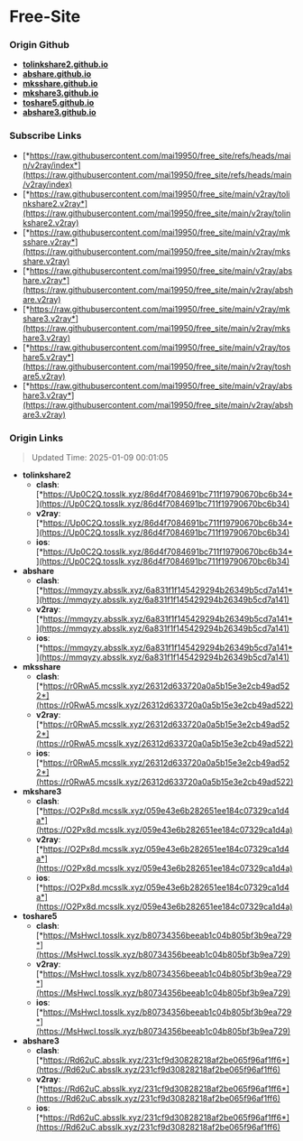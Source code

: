 # Free-Site

### Origin Github

- [**tolinkshare2.github.io**](https://github.com/tolinkshare2/tolinkshare2.github.io)
- [**abshare.github.io**](https://github.com/abshare/abshare.github.io)
- [**mksshare.github.io**](https://github.com/mksshare/mksshare.github.io)
- [**mkshare3.github.io**](https://github.com/mkshare3/mkshare3.github.io)
- [**toshare5.github.io**](https://github.com/toshare5/toshare5.github.io)
- [**abshare3.github.io**](https://github.com/abshare3/abshare3.github.io)

### Subscribe Links

- [*https://raw.githubusercontent.com/mai19950/free_site/refs/heads/main/v2ray/index*](https://raw.githubusercontent.com/mai19950/free_site/refs/heads/main/v2ray/index)
- [*https://raw.githubusercontent.com/mai19950/free_site/main/v2ray/tolinkshare2.v2ray*](https://raw.githubusercontent.com/mai19950/free_site/main/v2ray/tolinkshare2.v2ray)
- [*https://raw.githubusercontent.com/mai19950/free_site/main/v2ray/mksshare.v2ray*](https://raw.githubusercontent.com/mai19950/free_site/main/v2ray/mksshare.v2ray)
- [*https://raw.githubusercontent.com/mai19950/free_site/main/v2ray/abshare.v2ray*](https://raw.githubusercontent.com/mai19950/free_site/main/v2ray/abshare.v2ray)
- [*https://raw.githubusercontent.com/mai19950/free_site/main/v2ray/mkshare3.v2ray*](https://raw.githubusercontent.com/mai19950/free_site/main/v2ray/mkshare3.v2ray)
- [*https://raw.githubusercontent.com/mai19950/free_site/main/v2ray/toshare5.v2ray*](https://raw.githubusercontent.com/mai19950/free_site/main/v2ray/toshare5.v2ray)
- [*https://raw.githubusercontent.com/mai19950/free_site/main/v2ray/abshare3.v2ray*](https://raw.githubusercontent.com/mai19950/free_site/main/v2ray/abshare3.v2ray)

### Origin Links

> Updated Time: 2025-01-09 00:01:05

- **tolinkshare2**
  - **clash**: [*https://Up0C2Q.tosslk.xyz/86d4f7084691bc711f19790670bc6b34*](https://Up0C2Q.tosslk.xyz/86d4f7084691bc711f19790670bc6b34)
  - **v2ray**: [*https://Up0C2Q.tosslk.xyz/86d4f7084691bc711f19790670bc6b34*](https://Up0C2Q.tosslk.xyz/86d4f7084691bc711f19790670bc6b34)
  - **ios**: [*https://Up0C2Q.tosslk.xyz/86d4f7084691bc711f19790670bc6b34*](https://Up0C2Q.tosslk.xyz/86d4f7084691bc711f19790670bc6b34)
- **abshare**
  - **clash**: [*https://mmqyzy.absslk.xyz/6a831f1f145429294b26349b5cd7a141*](https://mmqyzy.absslk.xyz/6a831f1f145429294b26349b5cd7a141)
  - **v2ray**: [*https://mmqyzy.absslk.xyz/6a831f1f145429294b26349b5cd7a141*](https://mmqyzy.absslk.xyz/6a831f1f145429294b26349b5cd7a141)
  - **ios**: [*https://mmqyzy.absslk.xyz/6a831f1f145429294b26349b5cd7a141*](https://mmqyzy.absslk.xyz/6a831f1f145429294b26349b5cd7a141)
- **mksshare**
  - **clash**: [*https://r0RwA5.mcsslk.xyz/26312d633720a0a5b15e3e2cb49ad522*](https://r0RwA5.mcsslk.xyz/26312d633720a0a5b15e3e2cb49ad522)
  - **v2ray**: [*https://r0RwA5.mcsslk.xyz/26312d633720a0a5b15e3e2cb49ad522*](https://r0RwA5.mcsslk.xyz/26312d633720a0a5b15e3e2cb49ad522)
  - **ios**: [*https://r0RwA5.mcsslk.xyz/26312d633720a0a5b15e3e2cb49ad522*](https://r0RwA5.mcsslk.xyz/26312d633720a0a5b15e3e2cb49ad522)
- **mkshare3**
  - **clash**: [*https://O2Px8d.mcsslk.xyz/059e43e6b282651ee184c07329ca1d4a*](https://O2Px8d.mcsslk.xyz/059e43e6b282651ee184c07329ca1d4a)
  - **v2ray**: [*https://O2Px8d.mcsslk.xyz/059e43e6b282651ee184c07329ca1d4a*](https://O2Px8d.mcsslk.xyz/059e43e6b282651ee184c07329ca1d4a)
  - **ios**: [*https://O2Px8d.mcsslk.xyz/059e43e6b282651ee184c07329ca1d4a*](https://O2Px8d.mcsslk.xyz/059e43e6b282651ee184c07329ca1d4a)
- **toshare5**
  - **clash**: [*https://MsHwcI.tosslk.xyz/b80734356beeab1c04b805bf3b9ea729*](https://MsHwcI.tosslk.xyz/b80734356beeab1c04b805bf3b9ea729)
  - **v2ray**: [*https://MsHwcI.tosslk.xyz/b80734356beeab1c04b805bf3b9ea729*](https://MsHwcI.tosslk.xyz/b80734356beeab1c04b805bf3b9ea729)
  - **ios**: [*https://MsHwcI.tosslk.xyz/b80734356beeab1c04b805bf3b9ea729*](https://MsHwcI.tosslk.xyz/b80734356beeab1c04b805bf3b9ea729)
- **abshare3**
  - **clash**: [*https://Rd62uC.absslk.xyz/231cf9d30828218af2be065f96af1ff6*](https://Rd62uC.absslk.xyz/231cf9d30828218af2be065f96af1ff6)
  - **v2ray**: [*https://Rd62uC.absslk.xyz/231cf9d30828218af2be065f96af1ff6*](https://Rd62uC.absslk.xyz/231cf9d30828218af2be065f96af1ff6)
  - **ios**: [*https://Rd62uC.absslk.xyz/231cf9d30828218af2be065f96af1ff6*](https://Rd62uC.absslk.xyz/231cf9d30828218af2be065f96af1ff6)
